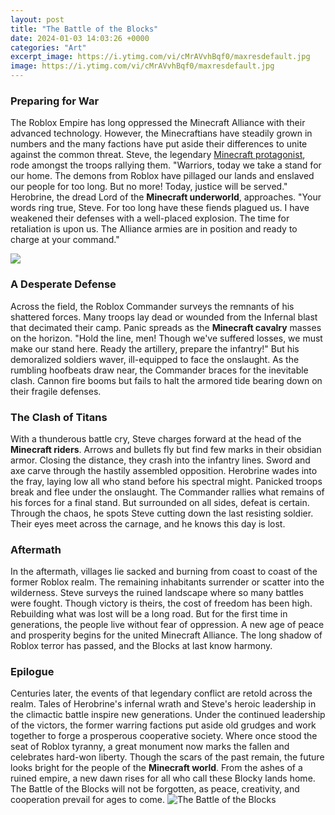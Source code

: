 ```yaml
---
layout: post
title: "The Battle of the Blocks"
date: 2024-01-03 14:03:26 +0000
categories: "Art"
excerpt_image: https://i.ytimg.com/vi/cMrAVvhBqf0/maxresdefault.jpg
image: https://i.ytimg.com/vi/cMrAVvhBqf0/maxresdefault.jpg
---
```


### Preparing for War
The Roblox Empire has long oppressed the Minecraft Alliance with their advanced technology. However, the Minecraftians have steadily grown in numbers and the many factions have put aside their differences to unite against the common threat. 
Steve, the legendary [Minecraft protagonist](https://store.fi.io.vn/chihuahuas-rockin-the-dog-mom-aunt-life-chihuahua-womens-funny-chihuahua-dog), rode amongst the troops rallying them. "Warriors, today we take a stand for our home. The demons from Roblox have pillaged our lands and enslaved our people for too long. But no more! Today, justice will be served." 
Herobrine, the dread Lord of the **Minecraft underworld**, approaches. "Your words ring true, Steve. For too long have these fiends plagued us. I have weakened their defenses with a well-placed explosion. The time for retaliation is upon us. The Alliance armies are in position and ready to charge at your command."

![](https://i.ytimg.com/vi/k_zePIouPu8/maxresdefault.jpg)
### A Desperate Defense 
Across the field, the Roblox Commander surveys the remnants of his shattered forces. Many troops lay dead or wounded from the Infernal blast that decimated their camp. Panic spreads as the **Minecraft cavalry** masses on the horizon.
"Hold the line, men! Though we've suffered losses, we must make our stand here. Ready the artillery, prepare the infantry!" But his demoralized soldiers waver, ill-equipped to face the onslaught. 
As the rumbling hoofbeats draw near, the Commander braces for the inevitable clash. Cannon fire booms but fails to halt the armored tide bearing down on their fragile defenses.
### The Clash of Titans
With a thunderous battle cry, Steve charges forward at the head of the **Minecraft riders**. Arrows and bullets fly but find few marks in their obsidian armor. Closing the distance, they crash into the infantry lines. 
Sword and axe carve through the hastily assembled opposition. Herobrine wades into the fray, laying low all who stand before his spectral might. Panicked troops break and flee under the onslaught. 
The Commander rallies what remains of his forces for a final stand. But surrounded on all sides, defeat is certain. Through the chaos, he spots Steve cutting down the last resisting soldier. Their eyes meet across the carnage, and he knows this day is lost.
### Aftermath
In the aftermath, villages lie sacked and burning from coast to coast of the former Roblox realm. The remaining inhabitants surrender or scatter into the wilderness. 
Steve surveys the ruined landscape where so many battles were fought. Though victory is theirs, the cost of freedom has been high. Rebuilding what was lost will be a long road.
But for the first time in generations, the people live without fear of oppression. A new age of peace and prosperity begins for the united Minecraft Alliance. The long shadow of Roblox terror has passed, and the Blocks at last know harmony.
### Epilogue
Centuries later, the events of that legendary conflict are retold across the realm. Tales of Herobrine's infernal wrath and Steve's heroic leadership in the climactic battle inspire new generations. 
Under the continued leadership of the victors, the former warring factions put aside old grudges and work together to forge a prosperous cooperative society. Where once stood the seat of Roblox tyranny, a great monument now marks the fallen and celebrates hard-won liberty.
Though the scars of the past remain, the future looks bright for the people of the **Minecraft world**. From the ashes of a ruined empire, a new dawn rises for all who call these Blocky lands home. The Battle of the Blocks will not be forgotten, as peace, creativity, and cooperation prevail for ages to come.
![The Battle of the Blocks](https://i.ytimg.com/vi/cMrAVvhBqf0/maxresdefault.jpg)